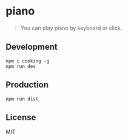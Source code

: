 # piano
> You can play piano by keyboard or click.

## Development

```shell
npm i cooking -g
npm run dev
```

## Production
```
npm run dist
```

## License
MIT
